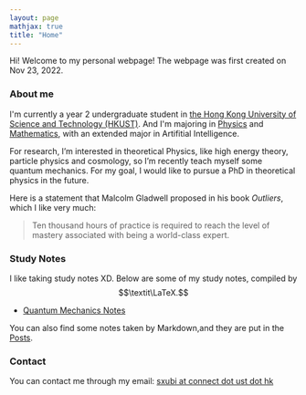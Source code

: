 ```yaml
---
layout: page
mathjax: true
title: "Home"
---
```


Hi! Welcome to my personal webpage! The webpage was first created on Nov 23, 2022.

### About me
I'm currently a year 2 undergraduate student in [the Hong Kong University of Science and Technology (HKUST)](https://hkust.edu.hk). And I'm majoring in [Physics](https://physics.ust.hk/) and [Mathematics](https://www.math.hkust.edu.hk/), with an extended major in Artifitial Intelligence.

For research, I’m interested in theoretical Physics, like high energy theory, particle physics and cosmology, so I’m recently teach myself some quantum mechanics. For my goal, I would like to pursue a PhD in theoretical physics in the future.

Here is a statement that Malcolm Gladwell proposed in his book *Outliers*, which I like very much:
> Ten thousand hours of practice is required to reach the level of mastery associated with being a world-class expert.

### Study Notes
I like taking study notes XD. Below are some of my study notes, compiled by $$\textit\LaTeX.$$
* [Quantum Mechanics Notes](https://sxubi.github.io/Quantum_Mechanics_Notes.pdf)

You can also find some notes taken by Markdown,and they are put in the [Posts](https://sxubi.github.io/archive/).
### Contact
You can contact me through my email: <u>sxubi at connect dot ust dot hk</u>

